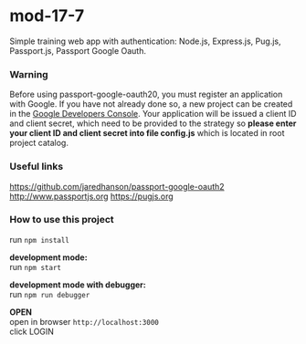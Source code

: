 # mod-17-7
Simple training web app with authentication: Node.js, Express.js, Pug.js, Passport.js, Passport Google Oauth.

### Warning
Before using passport-google-oauth20, you must register an application with Google. If you have not already done so, a new project can be created in the [Google Developers Console](https://console.developers.google.com/). Your application will be issued a client ID and client secret, which need to be provided to the strategy so **please enter your client ID and client secret into file config.js** which is located in root project catalog.

### Useful links

https://github.com/jaredhanson/passport-google-oauth2
http://www.passportjs.org
https://pugjs.org

### How to use this project

run `npm install`  

**development mode:**  
run `npm start`  

**development mode with debugger:**  
run `npm run debugger`  

**OPEN**  
open in browser `http://localhost:3000`  
click LOGIN
